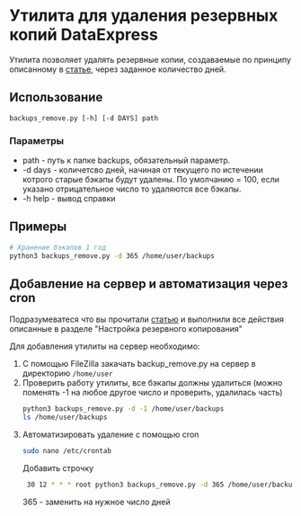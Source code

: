 # Утилита для удаления резервных копий DataExpress

Утилита позволяет удалять резервные копии, создаваемые по принципу описанному в [статье](https://mydataexpress.ru/baza-dannykh-v-oblake-ustanovka-firebird-na-vds.html), через заданное количество дней.

## Использование

```
backups_remove.py [-h] [-d DAYS] path
```

### Параметры
* path - путь к папке backups, обязательный параметр.
* -d days - количетсво дней, начиная от текущего по истечении котрого старые бэкапы будут удалены. По умолчанию = 100, если указано отрицательное число то удаляются все бэкапы.
* -h help - вывод справки

## Примеры
```bash
# Хранение бэкапов 1 год
python3 backups_remove.py -d 365 /home/user/backups
```

## Добавление на сервер и автоматизация через cron

Подразумеватеся что вы прочитали [статью](https://mydataexpress.ru/baza-dannykh-v-oblake-ustanovka-firebird-na-vds.html) и выполнили все действия описанные в разделе "Настройка резервного копирования"

Для добавления утилиты на сервер необходимо:
1. С помощью FileZilla закачать backup_remove.py на сервер в директорию `/home/user`
1. Проверить работу утилиты, все бэкапы должны удалиться (можно поменять -1 на любое другое число и проверить, удалилась часть)
    ```bash
    python3 backups_remove.py -d -1 /home/user/backups
    ls /home/user/backups
    ```
1. Автоматизировать удаление с помощью cron
    ```bash
    sudo nano /etc/crontab
    ```
   Добавить строчку
   ```bash
    30 12 * * * root python3 backups_remove.py -d 365 /home/user/backups
    ```
   365 - заменить на нужное число дней



